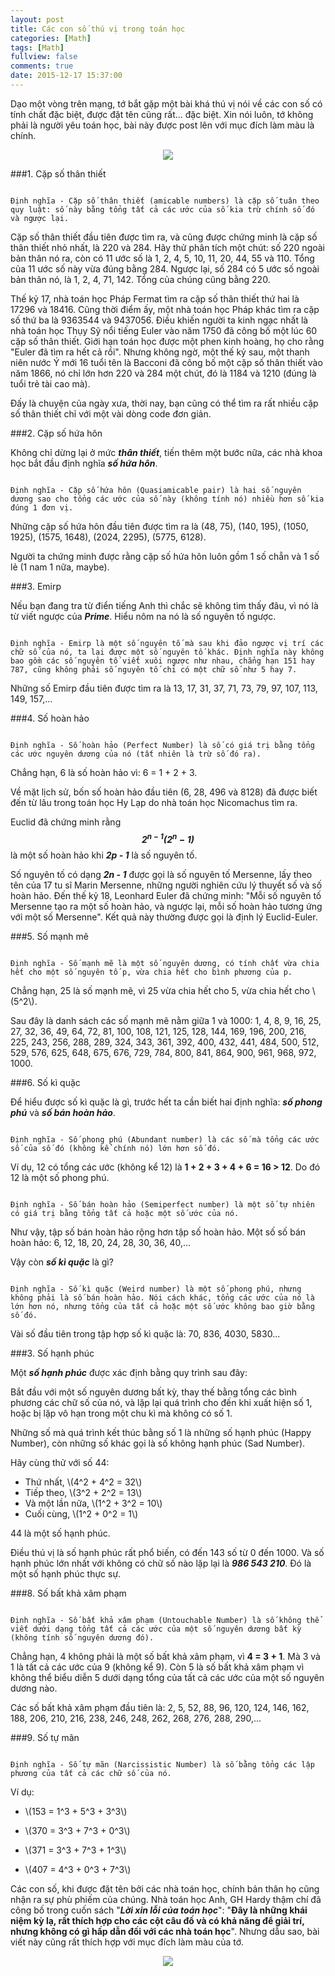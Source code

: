 ```yaml
---
layout: post
title: Các con số thú vị trong toán học
categories: [Math]
tags: [Math]
fullview: false
comments: true
date: 2015-12-17 15:37:00
---
```


Dạo một vòng trên mạng, tớ bắt gặp một bài khá thú vị nói về các con số có tính chất đặc biệt, được đặt tên cũng rất... đặc biệt. Xin nói luôn, tớ không phải là người yêu toán học, bài này được post lên với mục đích làm màu là chính.

<div align="center"><img src="https://cloud.githubusercontent.com/assets/5568988/11865676/247687b0-a4d8-11e5-994e-408c3baed778.PNG"></div>

###1. Cặp số thân thiết

```

Định nghĩa - Cặp số thân thiết (amicable numbers) là cặp số tuân theo quy luật: số này bằng tổng tất cả các ước của số kia trừ chính số đó và ngược lại.

```

Cặp số thân thiết đầu tiên được tìm ra, và cũng được chứng minh là cặp số thân thiết nhỏ nhất, là 220 và 284. Hãy thử phân tích một chút: số 220 ngoài bản thân nó ra, còn có 11 ước số là 1, 2, 4, 5, 10, 11, 20, 44, 55 và 110. Tổng của 11 ước số này vừa đúng bằng 284. Ngược lại, số 284 có 5 ước số ngoài bản thân nó, là 1, 2, 4, 71, 142. Tổng của chúng cũng bằng 220.

Thế kỷ 17, nhà toán học Pháp Fermat tìm ra cặp số thân thiết thứ hai là 17296 và 18416. Cũng thời điểm ấy, một nhà toán học Pháp khác tìm ra cặp số thứ ba là 9363544 và 9437056. Điều khiến người ta kinh ngạc nhất là nhà toán học Thụy Sỹ nổi tiếng Euler vào năm 1750 đã công bố một lúc 60 cặp số thân thiết. Giới hạn toán học được một phen kinh hoàng, họ cho rằng  "Euler đã tìm ra hết cả rồi". Nhưng không ngờ, một thế kỷ sau, một thanh niên nước Ý mới 16 tuổi tên là Bacconi đã công bố một cặp số thân thiết vào năm 1866, nó chỉ lớn hơn 220 và 284 một chút, đó là 1184 và 1210 (đúng là tuổi trẻ tài cao mà).

Đấy là chuyện của ngày xưa, thời nay, bạn cũng có thể tìm ra rất nhiều cặp số thân thiết chỉ với một vài dòng code đơn giản.

###2. Cặp số hứa hôn

Không chỉ dừng lại ở mức ***thân thiết***, tiến thêm một bước nữa, các nhà khoa học bắt đầu định nghĩa ***số hứa hôn***.

```

Định nghĩa - Cặp số hứa hôn (Quasiamicable pair) là hai số nguyên dương sao cho tổng các ước của số này (không tính nó) nhiều hơn số kia đúng 1 đơn vị.

```

Những cặp số hứa hôn đầu tiên được tìm ra là (48, 75), (140, 195), (1050, 1925), (1575, 1648), (2024, 2295), (5775, 6128).

Người ta chứng minh được rằng cặp số hứa hôn luôn gồm 1 số chẵn và 1 số lẻ (1 nam 1 nữa, maybe).

###3. Emirp

Nếu bạn đang tra từ điển tiếng Anh thì chắc sẽ không tìm thấy đâu, vì nó là từ viết ngược của ***Prime***. Hiểu nôm na nó là số nguyên tố ngược.

```

Định nghĩa - Emirp là một số nguyên tố mà sau khi đảo ngược vị trí các chữ số của nó, ta lại được một số nguyên tố khác. Định nghĩa này không bao gồm các số nguyên tố viết xuôi ngược như nhau, chẳng hạn 151 hay 787, cũng không phải số nguyên tố chỉ có một chữ số như 5 hay 7.

```

Những số Emirp đầu tiên được tìm ra là 13, 17, 31, 37, 71, 73, 79, 97, 107, 113, 149, 157,...

###4. Số hoàn hảo

```

Định nghĩa - Số hoàn hảo (Perfect Number) là số có giá trị bằng tổng các ước nguyên dương của nó (tất nhiên là trừ số đó ra).

```

Chẳng hạn, 6 là số hoàn hảo vì: 6 = 1 + 2 + 3.

Về mặt lịch sử, bốn số hoàn hảo đầu tiên (6, 28, 496 và 8128) đã được biết đến từ lâu trong toán học Hy Lạp do nhà toán học Nicomachus tìm ra.

Euclid đã chứng minh rằng ***$$2^{n-1}(2^n - 1)$$*** là một số hoàn hảo khi ***2p - 1*** là số nguyên tố.

Số nguyên tố có dạng ***2n - 1*** được gọi là số nguyên tố Mersenne, lấy theo tên của 17 tu sĩ Marin Mersenne, những người nghiên cứu lý thuyết số và số hoàn hảo. Đến thế kỷ 18, Leonhard Euler đã chứng minh: "Mỗi số nguyên tố Mersenne tạo ra một số hoàn hảo, và ngược lại, mỗi số hoàn hảo tương ứng với một số Mersenne". Kết quả này thường được gọi là định lý Euclid-Euler.

###5. Số mạnh mẽ

```

Định nghĩa - Số mạnh mẽ là một số nguyên dương, có tính chất vừa chia hết cho một số nguyên tố p, vừa chia hết cho bình phương của p.

```

Chẳng hạn, 25 là số mạnh mẽ, vì 25 vừa chia hết cho 5, vừa chia hết cho \\(5^2\\).

Sau đây là danh sách các số mạnh mẽ nằm giữa 1 và 1000: 1, 4, 8, 9, 16, 25, 27, 32, 36, 49, 64, 72, 81, 100, 108, 121, 125, 128, 144, 169, 196, 200, 216, 225, 243, 256, 288, 289, 324, 343, 361, 392, 400, 432, 441, 484, 500, 512, 529, 576, 625, 648, 675, 676, 729, 784, 800, 841, 864, 900, 961, 968, 972, 1000.

###6. Số kì quặc

Để hiểu được số kì quặc là gì, trước hết ta cần biết hai định nghĩa: ***số phong phú*** và ***số bán hoàn hảo***.

```

Định nghĩa - Số phong phú (Abundant number) là các số mà tổng các ước số của số đó (không kể chính nó) lớn hơn số đó.

```

Ví dụ, 12 có tổng các ước (không kể 12) là **1 + 2 + 3 + 4 + 6 = 16 > 12**. Do đó 12 là một số phong phú.

```

Định nghĩa - Số bán hoàn hảo (Semiperfect number) là một số tự nhiên có giá trị bằng tổng tất cả hoặc một số ước của nó.

```

Như vậy, tập số bán hoàn hảo rộng hơn tập số hoàn hảo. Một số số bán hoàn hảo: 6, 12, 18, 20, 24, 28, 30, 36, 40,...

Vậy còn ***số kì quặc*** là gì?

```

Định nghĩa - Số kì quặc (Weird number) là một số phong phú, nhưng không phải là số bán hoàn hảo. Nói cách khác, tổng các ước của nó là lớn hơn nó, nhưng tổng của tất cả hoặc một số ước không bao giờ bằng số đó.

```

Vài số đầu tiên trong tập hợp số kì quặc là: 70, 836, 4030, 5830...

###3. Số hạnh phúc

Một ***số hạnh phúc*** được xác định bằng quy trình sau đây:

Bắt đầu với một số nguyên dương bất kỳ, thay thế bằng tổng các bình phương các chữ số của nó, và lặp lại quá trình cho đến khi xuất hiện số 1, hoặc bị lặp vô hạn trong một chu kì mà không có số 1.

Những số mà quá trình kết thúc bằng số 1 là những số hạnh phúc (Happy Number), còn những số khác gọi là số không hạnh phúc (Sad Number).

Hãy cùng thử với số 44:

* Thứ nhất, \\(4^2 + 4^2  = 32\\)
* Tiếp theo, \\(3^2 + 2^2 = 13\\)
* Và một lần nữa, \\(1^2 + 3^2 = 10\\)
* Cuối cùng, \\(1^2 + 0^2 = 1\\)

44 là một số hạnh phúc.

Điều thú vị là số hạnh phúc rất phổ biến, có đến 143 số từ 0 đến 1000. Và số hạnh phúc lớn nhất với không có chữ số nào lặp lại là ***986 543 210***. Đó là một số hạnh phúc thực sự.

###8. Số bất khả xâm phạm

```

Định nghĩa - Số bất khả xâm phạm (Untouchable Number) là số không thể viết dưới dạng tổng tất cả các ước của một số nguyên dương bất kỳ (không tính số nguyên dương đó).

```

Chẳng hạn, 4 không phải là một số bất khả xâm phạm, vì **4 = 3 + 1**. Mà 3 và 1 là tất cả các ước của 9 (không kể 9). Còn 5 là số bất khả xâm phạm vì không thể biểu diễn 5 dưới dạng tổng của tất cả các ước của một số nguyên dương nào.

Các số bất khả xâm phạm đầu tiên là: 2, 5, 52, 88, 96, 120, 124, 146, 162, 188, 206, 210, 216, 238, 246, 248, 262, 268, 276, 288, 290,...

###9. Số tự mãn

```

Định nghĩa - Số tự mãn (Narcissistic Number) là số bằng tổng các lập phương của tất cả các chữ số của nó.

```

Ví dụ:

* \\(153 = 1^3 + 5^3 + 3^3\\)

* \\(370 = 3^3 + 7^3 + 0^3\\)

* \\(371 = 3^3 + 7^3 + 1^3\\)

* \\(407 = 4^3 + 0^3 + 7^3\\)

Các con số, khi được đặt tên bởi các nhà toán học, chính bản thân họ cũng nhận ra sự phù phiếm của chúng. Nhà toán học Anh, GH Hardy thậm chí đã công bố trong cuốn sách "***Lời xin lỗi của toán học***": "__Đây là những khái niệm kỳ lạ, rất thích hợp cho các cột câu đố và có khả năng để giải trí, nhưng không có gì hấp dẫn đối với các nhà toán học__". Nhưng dẫu sao, bài viết này cũng rất thích hợp với mục đích làm màu của tớ.

<div align="center"><img src="https://cloud.githubusercontent.com/assets/5568988/11865676/247687b0-a4d8-11e5-994e-408c3baed778.PNG"></div>
